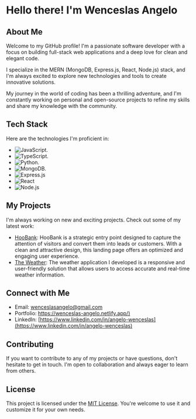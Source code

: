 
# Hello there! I'm Wenceslas Angelo

## About Me

Welcome to my GitHub profile! I'm a passionate software developer with a focus on building full-stack web applications and a deep love for clean and elegant code. 

I specialize in the MERN (MongoDB, Express.js, React, Node.js) stack, and I'm always excited to explore new technologies and tools to create innovative solutions.

My journey in the world of coding has been a thrilling adventure, and I'm constantly working on personal and open-source projects to refine my skills and share my knowledge with the community.


## Tech Stack
Here are the technologies I'm proficient in:
  - ![JavaScript](https://img.shields.io/badge/logo-javascript-333333?style=flat&logo=javascript).
  - ![TypeScript](https://img.shields.io/badge/-typescript-333333?style=flat&logo=typescript).
  - ![Python](https://img.shields.io/badge/-python-333333?style=flat&logo=python).
  - ![MongoDB](https://img.shields.io/badge/-Mongodb-333333?style=flat&logo=mongodb).
  - ![Express.js](https://img.shields.io/badge/-Express.js-333333?style=flat&logo=express.js)
  - ![React](https://img.shields.io/badge/-React-333333?style=flat&logo=react)
  - ![Node.js](https://img.shields.io/badge/-Node.js-333333?style=flat&logo=node.js)

## My Projects

I'm always working on new and exciting projects. Check out some of my latest work:

- [HooBank](https://wa-hoobank.netlify.app/): HooBank is a strategic entry point designed to capture the attention of visitors and convert them into leads or customers. With a clean and attractive design, this landing page offers an optimized and engaging user experience.
- [The Weather](https://wa-theweather.netlify.app/): The weather application I developed is a responsive and user-friendly solution that allows users to access accurate and real-time weather information.


## Connect with Me

- Email: [wenceslasangelo@gmail.com](mailto:wenceslasangelo@gmail.com)
- Portfolio: [https://wenceslas-angelo.netlify.app/)](https://wenceslas-angelo.netlify.app)
- LinkedIn: [https://www.linkedin.com/in/angelo-wenceslas](https://www.linkedin.com/in/angelo-wenceslas)


## Contributing

If you want to contribute to any of my projects or have questions, don't hesitate to get in touch. I'm open to collaboration and always eager to learn from others.

## License

This project is licensed under the [MIT License](LICENSE). You're welcome to use it and customize it for your own needs.



